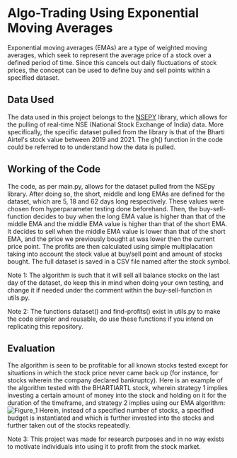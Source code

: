 # Algo-Trading Using Exponential Moving Averages
Exponential moving averages (EMAs) are a type of weighted moving averages, which seek to represent the average price of a stock over a defined period of time. Since this cancels out daily fluctuations of stock prices, the concept can be used to define buy and sell points within a specified dataset.
## Data Used
The data used in this project belongs to the [NSEPY](https://nsepy.xyz/) library, which allows for the pulling of real-time NSE (National Stock Exchange of India) data. More specifically, the specific dataset pulled from the library is that of the Bharti Airtel's stock value between 2019 and 2021. The gh() function in the code could be referred to to understand how the data is pulled.
## Working of the Code
The code, as per main.py, allows for the dataset pulled from the NSEpy library. After doing so, the short, middle and long EMAs are defined for the dataset, which are 5, 18 and 62 days long respectively. These values were chosen from hyperparameter testing done beforehand. Then, the buy-sell-function decides to buy when the long EMA value is higher than that of the middle EMA and the middle EMA value is higher than that of the short EMA. It decides to sell when the middle EMA value is lower than that of the short EMA, and the price we previously bought at was lower then the current price point. The profits are then calculated using simple multiplacation taking into account the stock value at buy/sell point and amount of stocks bought. The full dataset is saved in a CSV file named after the stock symbol. 

Note 1: The algorithm is such that it will sell all balance stocks on the last day of the dataset, do keep this in mind when doing your own testing, and change it if needed under the comment within the buy-sell-function in utils.py. 

Note 2: The functions dataset() and find-profits() exist in utils.py to make the code simpler and reusable, do use these functions if you intend on replicating this repository. 
## Evaluation 
The algorithm is seen to be profitable for all known stocks tested except for situations in which the stock price never came back up (for instance, for stocks wherein the company declared bankruptcy). Here is an example of the algorithm tested with the BHARTIARTL stock, wherein strategy 1 implies investing a certain amount of money into the stock and holding on it for the duration of the timeframe, and strategy 2 implies using our EMA algorithm: 
![Figure_1](https://user-images.githubusercontent.com/77375209/116540148-650abd80-a907-11eb-9d47-582b743421eb.png)
Herein, instead of a specified number of stocks, a specified budget is instantiated and which is further invested into the stocks and further taken out of the stocks repeatedly. 

Note 3: This project was made for research purposes and in no way exists to motivate individuals into using it to profit from the stock market. 
